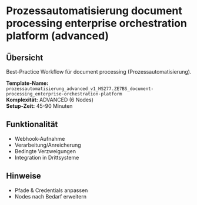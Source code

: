 # Prozessautomatisierung document processing enterprise orchestration platform (advanced)

## Übersicht

Best-Practice Workflow für document processing (Prozessautomatisierung).

**Template-Name:** `prozessautomatisierung_advanced_v1_HS277.ZE7BS_document-processing_enterprise-orchestration-platform`  
**Komplexität:** ADVANCED (6 Nodes)  
**Setup-Zeit:** 45-90 Minuten

## Funktionalität
- Webhook-Aufnahme
- Verarbeitung/Anreicherung
- Bedingte Verzweigungen
- Integration in Drittsysteme

## Hinweise
- Pfade & Credentials anpassen
- Nodes nach Bedarf erweitern
